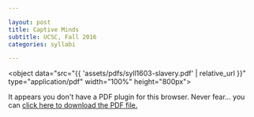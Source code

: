 ```yaml
---

layout: post
title: Captive Minds 
subtitle: UCSC, Fall 2016
categories: syllabi

---
```


<object data="src="{{ 'assets/pdfs/syll1603-slavery.pdf' | relative_url }}" type="application/pdf" width="100%" height="800px"> 
  <p>It appears you don't have a PDF plugin for this browser.
   Never fear... you can <a href=src="{{ 'assets/pdfs/syll1603-slavery.pdf' | relative_url }}">click here to
  download the PDF file.</a></p>  
</object>
